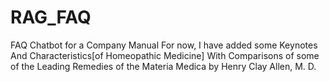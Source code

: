 # RAG_FAQ
FAQ Chatbot for a Company Manual
For now, I have added some Keynotes And Characteristics[of Homeopathic Medicine] With Comparisons of some of the Leading Remedies of the Materia Medica by Henry Clay Allen, M. D.
